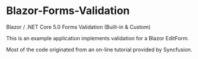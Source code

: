 # Blazor-Forms-Validation
Blazor / .NET Core 5.0 Forms Validation (Built-in &amp; Custom)

This is an example application implements validation for a Blazor EditForm.

Most of the code originated from an on-line tutorial provided by Syncfusion.

